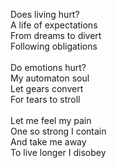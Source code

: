 Does living hurt?<br/>
A life of expectations<br/>
From dreams to divert<br/>
Following obligations<br/>
<br/>
Do emotions hurt?<br/>
My automaton soul<br/>
Let gears convert<br/>
For tears to stroll<br/>
<br/>
Let me feel my pain<br/>
One so strong I contain<br/>
And take me away<br/>
To live longer I disobey<br/>
